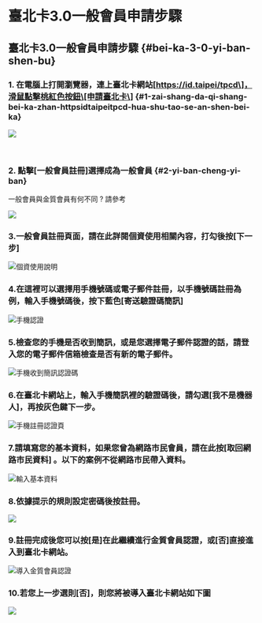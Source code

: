 # 臺北卡3.0一般會員申請步驟

## 臺北卡3.0一般會員申請步驟 {#bei-ka-3-0-yi-ban-shen-bu}

### 1. 在電腦上打開瀏覽器，連上臺北卡網站\[https://id.taipei/tpcd\]，滑鼠點擊桃紅色按鈕\[申請臺北卡\] {#1-zai-shang-da-qi-shang-bei-ka-zhan-httpsidtaipeitpcd-hua-shu-tao-se-an-shen-bei-ka}

![](https://blobscdn.gitbook.com/v0/b/gitbook-28427.appspot.com/o/assets%2F-LAqos0JTqq2LFNwXzku%2F-LAqovmMw_bcb_h54pqg%2F-LAqpzGz2lHmt5UNvBR0%2F2018-04-23_145107.png?alt=media&token=c1714621-c0b7-4b6f-8edc-e0fb432a685e)

​

### 2. 點擊\[一般會員註冊\]選擇成為一般會員 {#2-yi-ban-cheng-yi-ban}

一般會員與金質會員有何不同 ? 請參考

![](.gitbook/assets/image%20%281%29.png)

### 3.一般會員註冊頁面，請在此詳閱個資使用相關內容，打勾後按\[下一步\]

![&#x500B;&#x8CC7;&#x4F7F;&#x7528;&#x8AAA;&#x660E;](.gitbook/assets/image.png)



### 4.在這裡可以選擇用手機號碼或電子郵件註冊，以手機號碼註冊為例，輸入手機號碼後，按下藍色\[寄送驗證碼簡訊\]

![&#x624B;&#x6A5F;&#x8A8D;&#x8B49;](.gitbook/assets/2018-04-23_163749.png)



### 5.檢查您的手機是否收到簡訊，或是您選擇電子郵件認證的話，請登入您的電子郵件信箱檢查是否有新的電子郵件。

![&#x624B;&#x6A5F;&#x6536;&#x5230;&#x7C21;&#x8A0A;&#x8A8D;&#x8B49;&#x78BC;](.gitbook/assets/screenshot_2018-04-23-15-45-11-03.png)

### 6.在臺北卡網站上，輸入手機簡訊裡的驗證碼後，請勾選\[我不是機器人\]，再按灰色鍵下一步。

![&#x624B;&#x6A5F;&#x8A3B;&#x518A;&#x8A8D;&#x8B49;&#x9801;](.gitbook/assets/2018-04-23_163913.png)

### ​7.請填寫您的基本資料，如果您曾為網路市民會員，請在此按\[取回網路市民資料\] 。以下的案例不從網路市民帶入資料。

![&#x8F38;&#x5165;&#x57FA;&#x672C;&#x8CC7;&#x6599;](.gitbook/assets/wang-lu-shi-min-qu-hui-shang-ban-bu.png)

### 8.依據提示的規則設定密碼後按註冊。

![](.gitbook/assets/2018-04-23_155640.png)

### 9.註冊完成後您可以按\[是\]在此繼續進行金質會員認證，或\[否\]直接進入到臺北卡網站。

![&#x5C0E;&#x5165;&#x91D1;&#x8CEA;&#x6703;&#x54E1;&#x8A8D;&#x8B49;](.gitbook/assets/jin-zhi-hui-yuan-ren-zheng.png)

### 10.若您上一步選則\[否\]，則您將被導入臺北卡網站如下圖

![](.gitbook/assets/2018-04-26_103448%20%281%29.png)

